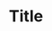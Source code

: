 ---
# Please do not touch this field.
# I use this to query the website for this file.
layout: image

# The title of the art piece.
title: "Title"

# The name of the artist.
artist: "Artist Name"

# A complete URL to the artist's website.
url: "Artist's website"

# The image
image: "./the-image-file-in-the-same-folder-as-this-file.png"

# I will display this description to screen-readers for accessibility.
desc: "A short, screen-reader-friendly description"
---